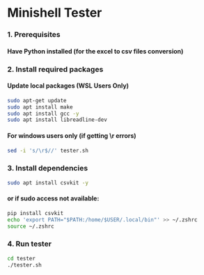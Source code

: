 # Minishell Tester

### 1. Prerequisites

#### Have Python installed (for the excel to csv files conversion)

### 2. Install required packages

#### Update local packages (WSL Users Only)

```bash
sudo apt-get update
sudo apt install make
sudo apt install gcc -y
sudo apt install libreadline-dev
```

#### For windows users only (if getting \r errors)

```bash
sed -i 's/\r$//' tester.sh
```

### 3. Install dependencies

```bash
sudo apt install csvkit -y
```

#### or if sudo access not available:

```bash
pip install csvkit
echo 'export PATH="$PATH:/home/$USER/.local/bin"' >> ~/.zshrc
source ~/.zshrc
```

### 4. Run tester

```bash
cd tester
./tester.sh
```
